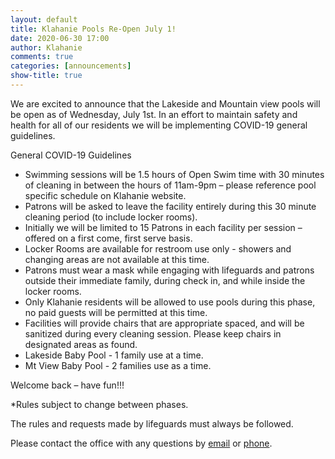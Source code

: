 ```yaml
---
layout: default
title: Klahanie Pools Re-Open July 1!
date: 2020-06-30 17:00
author: Klahanie
comments: true
categories: [announcements]
show-title: true
---
```

We are excited to announce that the Lakeside and Mountain view pools will be open as of Wednesday, July 1st. In an effort to maintain safety and health for all of our residents we will be implementing  COVID-19 general guidelines.

General COVID-19 Guidelines

* Swimming sessions will be 1.5 hours of Open Swim time with 30 minutes of cleaning in between the hours of 11am-9pm – please reference pool specific schedule on Klahanie website.
* Patrons will be asked to leave the facility entirely during this 30 minute cleaning period (to include locker rooms).
* Initially we will be limited to 15 Patrons in each facility per session – offered on a first come, first serve basis.
* Locker Rooms are available for restroom use only - showers and changing areas are not available at this time.
* Patrons must wear a mask while engaging with lifeguards and patrons outside their immediate family, during check in, and while inside the locker rooms.
* Only Klahanie residents will be allowed to use pools during this phase, no paid guests will be permitted at this time.
* Facilities will provide chairs that are appropriate spaced, and will be sanitized during every cleaning session. Please keep chairs in designated areas as found.
* Lakeside Baby Pool - 1 family use at a time.
* Mt View Baby Pool - 2 families use as a time.

Welcome back – have fun!!!

  *Rules subject to change between phases.

The rules and requests made by lifeguards must always be followed.

Please contact the office with any questions by [email](mailto:info@klahanie.com) or [phone](tel:425-392-4663).

